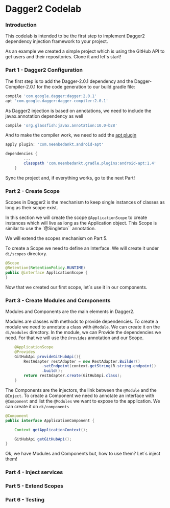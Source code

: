 # Dagger2 Codelab

### Introduction
This codelab is intended to be the first step to implement Dagger2 dependency injection framework to your project.

As an example we created a simple project which is using the GitHub API to get users and their repositories. Clone it and let´s start!

### Part 1 - Dagger2 Configuration
The first step is to add the Dagger-2.0.1 dependency and the Dagger-Compiler-2.0.1 for the code generation to our build.gradle file:

```groovy
compile 'com.google.dagger:dagger:2.0.1'
apt 'com.google.dagger:dagger-compiler:2.0.1'
```

As Dagger2 injection is based on annotations, we need to include the javax.annotation dependency as well

```groovy
compile 'org.glassfish:javax.annotation:10.0-b28'
```

And to make the compiler work, we need to add the [apt plugin][apt]

```groovy
apply plugin: 'com.neenbedankt.android-apt'

dependencies {
		...
		classpath 'com.neenbedankt.gradle.plugins:android-apt:1.4'
	}
```

Sync the project and, if everything works, go to the next Part!

### Part 2 - Create Scope

Scopes in Dagger2 is the mechanism to keep single instances of classes as long as their scope exist.

In this section we will create the scope ``@ApplicationScope`` to create instances which will live as long as the Application object. This Scope is similar to use the `@Singleton`` annotation.

We will extend the scopes mechanism on Part 5.

To create a Scope we need to define an Interface. We will create it under ``di/scopes`` directory.

```java
@Scope
@Retention(RetentionPolicy.RUNTIME)
public @interface ApplicationScope {
}
```

Now that we created our first scope, let´s use it in our components.

### Part 3 - Create Modules and Components

Modules and Components are the main elements in Dagger2.

Modules are classes with methods to provide dependencies. To create a module we need to annotate a class with ```@Module```. We can create it on the ``di/modules`` directory. In the module, we can Provide the dependencies we need. For that we will use the ``@rovides`` annotation and our Scope.

```java
	@ApplicationScope
	@Provides
	GitHubApi provideGitHubApi(){
		RestAdapter restAdapter = new RestAdapter.Builder()
				.setEndpoint(context.getString(R.string.endpoint))
				.build();
		return restAdapter.create(GitHubApi.class);
	}
```

The Components are the injectors, the link between the `@Module` and the `@Inject`. To create a Component we need to annotate an interface with `@Component` and list the `@Modules` we want to expose to the application. We can create it on `di/components`

```java
@Component
public interface ApplicationComponent {

	Context getApplicationContext();

	GitHubApi getGitHubApi();
}
```

Ok, we have Modules and Components but, how to use them? Let´s inject them!

### Part 4 - Inject services

### Part 5 - Extend Scopes

### Part 6 - Testing


[apt]: https://bitbucket.org/hvisser/android-apt